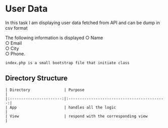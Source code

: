# User Data

In this task I am displaying user data fetched from API and can be dump in csv format

The following information is displayed
○ Name <br>
○ Email <br>
○ City <br>
○ Phone. <br>

```shell
index.php is a small bootstrap file that initiate class
```


## Directory Structure
```
| Directory               | Purpose                                     |
|:-----------------------:|:-------------------------------------------:|
| App       			  | handles all the logic                       |
| View  	              | respond with the corresponding view         |
```

